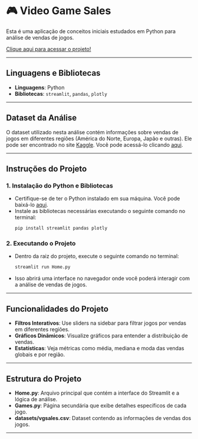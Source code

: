 # 🎮 Video Game Sales
Esta é uma aplicação de conceitos iniciais estudados em Python para análise de vendas de jogos.

[Clique aqui para acessar o projeto!](https://videogameglobalsales.streamlit.app)

---

## **Linguagens e Bibliotecas**

- **Linguagens**: Python
- **Bibliotecas**: `streamlit`, `pandas`, `plotly`

---

## **Dataset da Análise**

O dataset utilizado nesta análise contém informações sobre vendas de jogos em diferentes regiões (América do Norte, Europa, Japão e outras). Ele pode ser encontrado no site [Kaggle](https://www.kaggle.com). Você pode acessá-lo clicando [aqui](https://www.kaggle.com/datasets/gregorut/videogamesales).

---

## **Instruções do Projeto**

### 1. **Instalação do Python e Bibliotecas**
   - Certifique-se de ter o Python instalado em sua máquina. Você pode baixá-lo [aqui](https://www.python.org/).
   - Instale as bibliotecas necessárias executando o seguinte comando no terminal:
     ```bash
     pip install streamlit pandas plotly
     ```

### 2. **Executando o Projeto**
   - Dentro da raiz do projeto, execute o seguinte comando no terminal:
     ```bash
     streamlit run Home.py
     ```
   - Isso abrirá uma interface no navegador onde você poderá interagir com a análise de vendas de jogos.

---

## **Funcionalidades do Projeto**

- **Filtros Interativos**: Use sliders na sidebar para filtrar jogos por vendas em diferentes regiões.
- **Gráficos Dinâmicos**: Visualize gráficos para entender a distribuição de vendas.
- **Estatísticas**: Veja métricas como média, mediana e moda das vendas globais e por região.

---

## **Estrutura do Projeto**

- **Home.py**: Arquivo principal que contém a interface do Streamlit e a lógica de análise.
- **Games.py**: Página secundária que exibe detalhes específicos de cada jogo.
- **datasets/vgsales.csv**: Dataset contendo as informações de vendas dos jogos.

---
